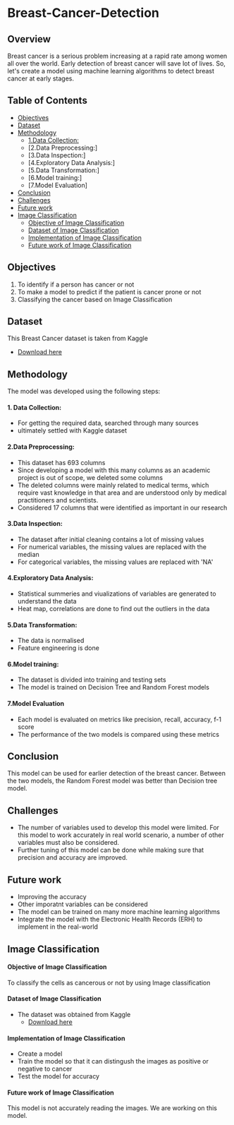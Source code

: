 # Breast-Cancer-Detection
## Overview
Breast cancer is a serious problem increasing at a rapid rate among women all over the world. Early detection of breast cancer will save lot of lives. So, let's create a model using machine learning algorithms to detect breast cancer at early stages.

## Table of Contents
 - [Objectives](#objectives)
 - [Dataset](#dataset)
 - [Methodology](#methodology)
    - [1.Data Collection:](#1_data-collection)
    - [2.Data Preprocessing:]
    - [3.Data Inspection:]
    - [4.Exploratory Data Analysis:]
    - [5.Data Transformation:]
    - [6.Model training:]
    - [7.Model Evaluation]
 - [Conclusion](#conclusion)
 - [Challenges](#challenges)
 - [Future work](#future-work)
 - [Image Classification](#image-classification)
    - [Objective of Image Classification](#objective-of-image-classification)
    - [Dataset of Image Classification](#dataset-of-image-classification)
    - [Implementation of Image Classification](#implementation-of-image-classification)
    - [Future work of Image Classification](#future-work-of-image-classification)
## Objectives
1) To identify if a person has cancer or not
2) To make a model to predict if the patient is cancer prone or not
3) Classifying the cancer based on Image Classification

## Dataset
This Breast Cancer dataset is taken from Kaggle
 - [Download here](https://www.kaggle.com/datasets/raghadalharbi/breast-cancer-gene-expression-profiles-metabric)

## Methodology
The model was developed using the following steps:
#### 1. Data Collection:
- For getting the required data, searched through many sources
- ultimately settled with Kaggle dataset

#### 2.Data Preprocessing:
- This dataset has 693 columns
- Since developing a model with this many columns as an academic project is out of scope, we deleted some columns
- The deleted columns were mainly related to medical terms, which require vast knowledge in that area and are understood only by medical practitioners and scientists.
- Considered 17 columns that were identified as important in our research

#### 3.Data Inspection:
- The dataset after initial cleaning contains a lot of missing values
- For numerical variables, the missing values are replaced with the median
- For categorical variables, the missing values are replaced with 'NA'

#### 4.Exploratory Data Analysis:
-  Statistical summeries and viualizations of variables are generated to understand the data
-  Heat map, correlations are done to find out the outliers in the data
  
#### 5.Data Transformation:
- The data is normalised
- Feature engineering is done

####  6.Model training:
- The dataset is divided into training and testing sets
- The model is trained on Decision Tree and Random Forest models

#### 7.Model Evaluation
- Each model is evaluated on metrics like precision, recall, accuracy, f-1 score
- The performance of the two models is compared using these metrics

## Conclusion
This model can be used for earlier detection of the breast cancer. Between the two models, the Random Forest model was better than Decision tree model.

## Challenges
- The number of variables used to develop this model were limited. For this model to work accurately in real world scenario, a number of other variables must also be considered.
- Further tuning of this model can be done while making sure that precision and accuracy are improved.

## Future work
- Improving the accuracy
- Other imporatnt variables can be considered
- The model can be trained on many more machine learning algorithms
- Integrate the model with the Electronic Health Records (ERH) to implement in the real-world

## Image Classification
#### Objective of Image Classification
To classify the cells as cancerous or not by using Image classification 

#### Dataset of Image Classification
- The dataset was obtained from Kaggle
  - [Download here](https://www.kaggle.com/code/damodharrao/starter-breast-histopathology-images-41da081a-1/input)

#### Implementation of Image Classification
- Create a model
- Train the model so that it can distingush the images as positive or negative to cancer
- Test the model for accuracy

#### Future work of Image Classification
This model is not accurately reading the images. We are working on this model.
     
